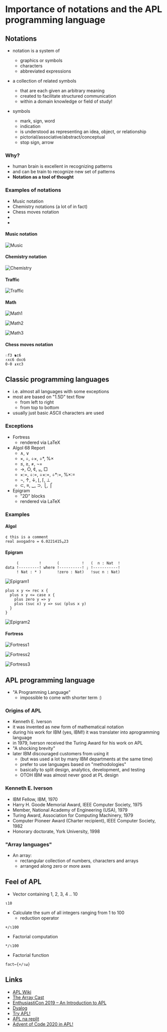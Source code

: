 # Importance of notations and the APL programming language

## Notations

* notation is a system of
    - graphics or symbols
    - characters
    - abbreviated expressions

* a collection of related symbols
    - that are each given an arbitrary meaning
    - created to facilitate structured communication
    - within a domain knowledge or field of study!

* symbols
    - mark, sign, word
    - indication
    - is understood as representing an idea, object, or relationship
    - pictorial/associative/abstract/conceptual
    - stop sign, arrow

### Why?

* human brain is excellent in recognizing patterns
* and can be train to recognize new set of patterns
* **Notation as a tool of thought**

### Examples of notations

* Music notation
* Chemistry notations (a lot of in fact)
* Chess moves notation
*
*

#### Music notation

![Music](images/notation_music.png)

#### Chemistry notation

![Chemistry](images/notation_chemistry.png)

#### Traffic

![Traffic](images/notation_traffic.jpg)

#### Math

![Math1](images/notation_math_1.png)

![Math2](images/notation_math_2.png)

![Math3](images/notation_math_3.png)

#### Chess moves notation

```
♘f3 ♞c6
♗xc6 dxc6
0-0 ♝xc3
```

## Classic programming languages

* i.e. almost all languages with some exceptions
* most are based on "1.5D" text flow
   - from left to right
   - from top to bottom
* usually just basic ASCII characters are used

### Exceptions

* Fortress
    - rendered via LaTeX
* Algol 68 Report
    - ∧, ∨
    - ×, ÷, ÷×, ÷*, %×
    - ≤, ≥, ≠, ¬=
    - →, ○, ¢, ⏨, □
    - ×:=, ÷:=, ÷×:=, ÷*:=,  %×:=
    - ¬, ↑, ↓, ⌊, ⌈, ⊥
    - ⊂, ≡, ␣, ⊃, ⎩, ⎧
* Epigram
    - "2D" blocks
    - rendered via LaTeX

### Examples

#### Algol

```algol
¢ this is a comment
real avogadro = 6.0221415⏨23
```

#### Epigram

```epigram
     (         !       (          !   (  n : Nat  !
data !---------! where !----------! ; !-----------!
     ! Nat : * )       !zero : Nat)   !suc n : Nat)
```

![Epigram1](images/notation_epigram1.png)

```
plus x y <= rec x {
  plus x y <= case x {
    plus zero y => y
    plus (suc x) y => suc (plus x y)
  }
}
```

![Epigram2](images/notation_epigram2.png)

#### Fortress

![Fortress1](images/notation_fortress1.png)

![Fortress2](images/notation_fortress2.png)

![Fortress3](images/notation_fortress3.png)



## APL programming language

* "A Programming Language"
    - impossible to come with shorter term :)

### Origins of APL

* Kenneth E. Iverson
* it was invented as new form of mathematical notation
* during his work for IBM (yes, IBM!) it was translater into aprogramming language
* in 1979, Iverson received the Turing Award for his work on APL
* "A shocking brevity"
* later IBM discouraged customers from using it
    - (but was used a lot by many IBM departments at the same time)
    - prefer to use languages based on "methodologies"
    - basically to split design, analytics, development, and testing
    - OTOH IBM was almost never good at PL design

### Kenneth E. Iverson

* IBM Fellow, IBM, 1970
* Harry H. Goode Memorial Award, IEEE Computer Society, 1975
* Member, National Academy of Engineering (USA), 1979
* Turing Award, Association for Computing Machinery, 1979
* Computer Pioneer Award (Charter recipient), IEEE Computer Society, 1982
* Honorary doctorate, York University, 1998

### "Array languages"

* An array:
    - rectangular collection of numbers, characters and arrays
    - arranged along zero or more axes

## Feel of APL

* Vector containing 1, 2, 3, 4 .. 10

```
ι10
```

* Calculate the sum of all integers ranging from 1 to 100
     - reduction operator

```apl
+/ι100
```

* Factorial computation

```apl
*/ι100
```

* Factorial function

```apl
fact←{×/⍳⍵}
```

## Links

* [APL Wiki](https://aplwiki.com/wiki/)
* [The Array Cast](https://www.arraycast.com/episodes/episode-03-what-is-an-array)
* [EnthusiastiCon 2019 – An Introduction to APL](https://www.youtube.com/watch?v=UltnvW83_CQ)
* [Dyalog](https://www.dyalog.com/)
* [Try APL!](https://tryapl.org/)
* [APL na replit](https://replit.com/languages/apl)
* [Advent of Code 2020 in APL!](https://www.youtube.com/watch?v=0RQFW6P1Tt0)
